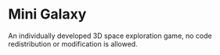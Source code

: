 # Mini Galaxy
 An individually developed 3D space exploration game, no code redistribution or modification is allowed.
